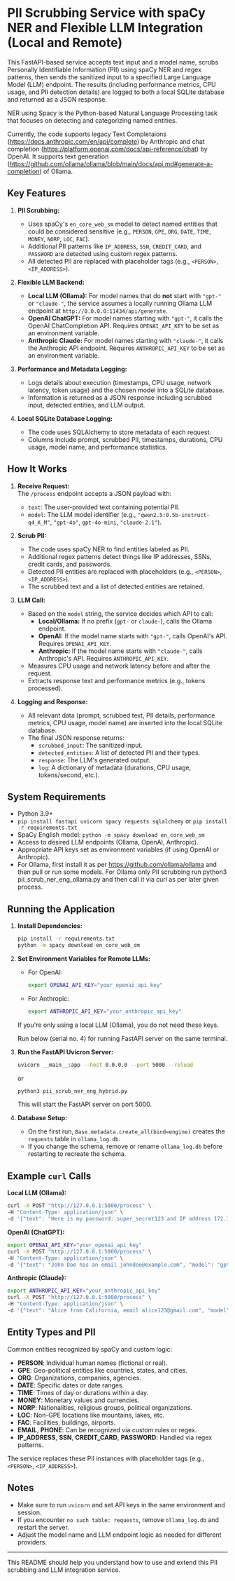 # PII Scrubbing Service with spaCy NER and Flexible LLM Integration (Local and Remote)

This FastAPI-based service accepts text input and a model name, scrubs Personally Identifiable Information (PII) using spaCy NER and regex patterns, then sends the sanitized input to a specified Large Language Model (LLM) endpoint. The results (including performance metrics, CPU usage, and PII detection details) are logged to both a local SQLite database and returned as a JSON response. 

NER using Spacy is the Python-based Natural Language Processing task that focuses on detecting and categorizing named entities.

Currently, the code supports legacy Text Completaions (https://docs.anthropic.com/en/api/complete) by Anthropic and chat completion (https://platform.openai.com/docs/api-reference/chat) by OpenAI. It supports text generation (https://github.com/ollama/ollama/blob/main/docs/api.md#generate-a-completion) of Ollama.

## Key Features

1. **PII Scrubbing:**
   - Uses spaCy's `en_core_web_sm` model to detect named entities that could be considered sensitive (e.g., `PERSON`, `GPE`, `ORG`, `DATE`, `TIME`, `MONEY`, `NORP`, `LOC`, `FAC`).
   - Additional PII patterns like `IP_ADDRESS`, `SSN`, `CREDIT_CARD`, and `PASSWORD` are detected using custom regex patterns.
   - All detected PII are replaced with placeholder tags (e.g., `<PERSON>`, `<IP_ADDRESS>`).

2. **Flexible LLM Backend:**
   - **Local LLM (Ollama):** For model names that do **not** start with `"gpt-"` or `"claude-"`, the service assumes a locally running Ollama LLM endpoint at `http://0.0.0.0:11434/api/generate`.
   - **OpenAI ChatGPT:** For model names starting with `"gpt-"`, it calls the OpenAI ChatCompletion API. Requires `OPENAI_API_KEY` to be set as an environment variable.
   - **Anthropic Claude:** For model names starting with `"claude-"`, it calls the Anthropic API endpoint. Requires `ANTHROPIC_API_KEY` to be set as an environment variable.

3. **Performance and Metadata Logging:**
   - Logs details about execution (timestamps, CPU usage, network latency, token usage) and the chosen model into a SQLite database.
   - Information is returned as a JSON response including scrubbed input, detected entities, and LLM output.

4. **Local SQLite Database Logging:**
   - The code uses SQLAlchemy to store metadata of each request.
   - Columns include prompt, scrubbed PII, timestamps, durations, CPU usage, model name, and performance statistics.

## How It Works

1. **Receive Request:**  
   The `/process` endpoint accepts a JSON payload with:
   - `text`: The user-provided text containing potential PII.
   - `model`: The LLM model identifier (e.g., `"qwen2.5:0.5b-instruct-q4_K_M"`, `"gpt-4o"`, `gpt-4o-mini`, `"claude-2.1"`).

2. **Scrub PII:**
   - The code uses spaCy NER to find entities labeled as PII.  
   - Additional regex patterns detect things like IP addresses, SSNs, credit cards, and passwords.
   - Detected PII entities are replaced with placeholders (e.g., `<PERSON>`, `<IP_ADDRESS>`).
   - The scrubbed text and a list of detected entities are retained.

3. **LLM Call:**
   - Based on the `model` string, the service decides which API to call:
     - **Local/Ollama:** If no prefix (`gpt-` or `claude-`), calls the Ollama endpoint.
     - **OpenAI:** If the model name starts with `"gpt-"`, calls OpenAI's API. Requires `OPENAI_API_KEY`.
     - **Anthropic:** If the model name starts with `"claude-"`, calls Anthropic's API. Requires `ANTHROPIC_API_KEY`.
   - Measures CPU usage and network latency before and after the request.
   - Extracts response text and performance metrics (e.g., tokens processed).

4. **Logging and Response:**
   - All relevant data (prompt, scrubbed text, PII details, performance metrics, CPU usage, model name) are inserted into the local SQLite database.
   - The final JSON response returns:
     - `scrubbed_input`: The sanitized input.
     - `detected_entities`: A list of detected PII and their types.
     - `response`: The LLM's generated output.
     - `log`: A dictionary of metadata (durations, CPU usage, tokens/second, etc.).

## System Requirements

- Python 3.9+
- `pip install fastapi uvicorn spacy requests sqlalchemy` or `pip install -r requirements.txt`
- SpaCy English model: `python -m spacy download en_core_web_sm`
- Access to desired LLM endpoints (Ollama, OpenAI, Anthropic).  
- Appropriate API keys set as environment variables (if using OpenAI or Anthropic).
- For Ollama, first install it as per https://github.com/ollama/ollama and then pull or run some models. For Ollama only PII scrubbing run python3 pii_scrub_ner_eng_ollama.py and then call it via curl as per later given process.
## Running the Application

1. **Install Dependencies:**
   ```bash
   pip install -r requirements.txt
   python -m spacy download en_core_web_sm
   ```

2. **Set Environment Variables for Remote LLMs:**
   - For OpenAI:
     ```bash
     export OPENAI_API_KEY="your_openai_api_key"
     ```
   - For Anthropic:
     ```bash
     export ANTHROPIC_API_KEY="your_anthropic_api_key"
     ```

   If you're only using a local LLM (Ollama), you do not need these keys.

   Run below (serial no. 4) for running FastAPI server on the same terminal.

4. **Run the FastAPI Uvicron Server:**
   ```bash
   uvicorn __main__:app --host 0.0.0.0 --port 5000 --reload
   ```
   or

   ```bash
   python3 pii_scrub_ner_eng_hybrid.py
   ```

   This will start the FastAPI server on port 5000.

5. **Database Setup:**
   - On the first run, `Base.metadata.create_all(bind=engine)` creates the `requests` table in `ollama_log.db`.
   - If you change the schema, remove or rename `ollama_log.db` before restarting to recreate the schema.

## Example `curl` Calls

**Local LLM (Ollama):**
```bash
curl -X POST "http://127.0.0.1:5000/process" \
-H "Content-Type: application/json" \
-d '{"text": "Here is my password: super_secret123 and IP address 172.16.254.1.", "model": "qwen2.5:0.5b-instruct-q4_K_M"}'
```

**OpenAI (ChatGPT):**
```bash
export OPENAI_API_KEY="your_openai_api_key"
curl -X POST "http://127.0.0.1:5000/process" \
-H "Content-Type: application/json" \
-d '{"text": "John Doe has an email johndoe@example.com", "model": "gpt-4o-mini"}'
```

**Anthropic (Claude):**
```bash
export ANTHROPIC_API_KEY="your_anthropic_api_key"
curl -X POST "http://127.0.0.1:5000/process" \
-H "Content-Type: application/json" \
-d '{"text": "Alice from California, email alice123@gmail.com", "model": "claude-2.1"}'
```

## Entity Types and PII

Common entities recognized by spaCy and custom logic:

- **PERSON**: Individual human names (fictional or real).
- **GPE**: Geo-political entities like countries, states, and cities.
- **ORG**: Organizations, companies, agencies.
- **DATE**: Specific dates or date ranges.
- **TIME**: Times of day or durations within a day.
- **MONEY**: Monetary values and currencies.
- **NORP**: Nationalities, religious groups, political organizations.
- **LOC**: Non-GPE locations like mountains, lakes, etc.
- **FAC**: Facilities, buildings, airports.
- **EMAIL**, **PHONE**: Can be recognized via custom rules or regex.
- **IP_ADDRESS**, **SSN**, **CREDIT_CARD**, **PASSWORD**: Handled via regex patterns.

The service replaces these PII instances with placeholder tags (e.g., `<PERSON>`, `<IP_ADDRESS>`).

## Notes

- Make sure to run `uvicorn` and set API keys in the same environment and session.
- If you encounter `no such table: requests`, remove `ollama_log.db` and restart the server.
- Adjust the model name and LLM endpoint logic as needed for different providers.

---

This README should help you understand how to use and extend this PII scrubbing and LLM integration service.
